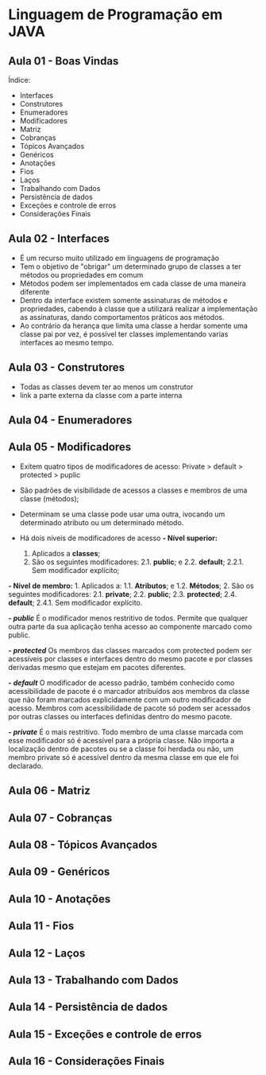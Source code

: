 # Linguagem de Programação em JAVA

## Aula 01 - Boas Vindas

Índice:

- Interfaces
- Construtores
- Enumeradores
- Modificadores
- Matriz
- Cobranças
- Tópicos Avançados
- Genéricos
- Anotações
- Fios
- Laços
- Trabalhando com Dados
- Persistência de dados
- Exceções e controle de erros
- Considerações Finais

## Aula 02 - Interfaces

- É um recurso muito utilizado em linguagens de programação
- Tem o objetivo de "obrigar" um determinado grupo de classes a ter métodos ou propriedades em comum
- Métodos podem ser implementados em cada classe de uma maneira diferente
- Dentro da interface existem somente assinaturas de métodos e propriedades, cabendo à classe que a utilizará realizar a implementação as assinaturas, dando comportamentos práticos aos métodos.
- Ao contrário da herança que limita uma classe a herdar somente uma classe pai por vez, é possível ter classes implementando varias interfaces ao mesmo tempo.

## Aula 03 - Construtores

- Todas as classes devem ter ao menos um construtor
- link a parte externa da classe com a parte interna

## Aula 04 - Enumeradores

## Aula 05 - Modificadores

- Exitem quatro tipos de modificadores de acesso:
Private > default > protected > puplic

- São padrões de visibilidade de acessos a classes e membros de uma classe (métodos);
- Determinam se uma classe pode usar uma outra, ivocando um determinado atributo ou um determinado método.
- Há dois níveis de modificadores de acesso
**- Nível superior:**
    1. Aplicados a **classes**;
    2. São os seguintes modificadores:
        2.1. **public**; e
        2.2. **default**;
            2.2.1. Sem modificador explícito;

**- Nível de membro:**
    1. Aplicados a:
        1.1. **Atributos**;  e
        1.2. **Métodos**;
    2. São os seguintes modificadores:
        2.1. **private**;
        2.2. **public**;
        2.3. **protected**;
        2.4. **default**;
            2.4.1. Sem modificador explícito.

**- *public***
É o modificador menos restritivo de todos. Permite que qualquer outra parte da sua aplicação tenha acesso ao componente marcado como public.

**- *protected***
Os membros das classes marcados com protected podem ser acessíveis por classes e interfaces dentro do mesmo pacote e por classes derivadas mesmo que estejam em pacotes diferentes.

**- *default***
O modificador de acesso padrão, também conhecido como acessibilidade de pacote é o marcador atribuídos aos membros da classe que não foram marcados explicidamente com um outro modificador de acesso. Membros com acessibilidade de pacote só podem ser acessados por outras classes ou interfaces definidas dentro do mesmo pacote.

**- *private***
É o mais restritivo. Todo membro de uma classe marcada com esse modificador só é acessível para a própria classe. Não importa a localização dentro de pacotes ou se a classe foi herdada ou não, um membro private só é acessível dentro da mesma classe em que ele foi declarado.

## Aula 06 - Matriz

## Aula 07 - Cobranças

## Aula 08 - Tópicos Avançados

## Aula 09 - Genéricos

## Aula 10 - Anotações

## Aula 11 - Fios

## Aula 12 - Laços

## Aula 13 - Trabalhando com Dados

## Aula 14 - Persistência de dados

## Aula 15 - Exceções e controle de erros

## Aula 16 - Considerações Finais
